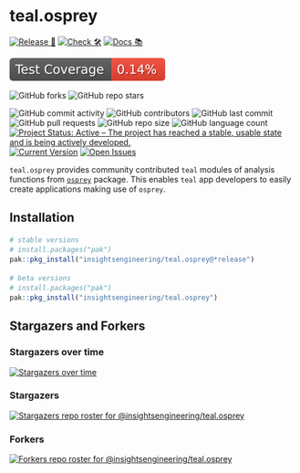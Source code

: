 # teal.osprey

<!-- start badges -->
[![Release 🎈](https://github.com/insightsengineering/teal.osprey/actions/workflows/release.yaml/badge.svg)](https://github.com/insightsengineering/teal.osprey/releases)
[![Check 🛠](https://github.com/insightsengineering/teal.osprey/actions/workflows/check.yaml/badge.svg)](https://insightsengineering.github.io/teal.osprey/main/unit-test-report/)
[![Docs 📚](https://github.com/insightsengineering/teal.osprey/actions/workflows/docs.yaml/badge.svg)](https://insightsengineering.github.io/teal.osprey/)

[![Code Coverage 📔](https://raw.githubusercontent.com/insightsengineering/teal.osprey/_xml_coverage_reports/data/main/badge.svg)](https://insightsengineering.github.io/teal.osprey/main/coverage-report/)

![GitHub forks](https://img.shields.io/github/forks/insightsengineering/teal.osprey?style=social)
![GitHub repo stars](https://img.shields.io/github/stars/insightsengineering/teal.osprey?style=social)

![GitHub commit activity](https://img.shields.io/github/commit-activity/m/insightsengineering/teal.osprey)
![GitHub contributors](https://img.shields.io/github/contributors/insightsengineering/teal.osprey)
![GitHub last commit](https://img.shields.io/github/last-commit/insightsengineering/teal.osprey)
![GitHub pull requests](https://img.shields.io/github/issues-pr/insightsengineering/teal.osprey)
![GitHub repo size](https://img.shields.io/github/repo-size/insightsengineering/teal.osprey)
![GitHub language count](https://img.shields.io/github/languages/count/insightsengineering/teal.osprey)
[![Project Status: Active – The project has reached a stable, usable state and is being actively developed.](https://www.repostatus.org/badges/latest/active.svg)](https://www.repostatus.org/#active)
[![Current Version](https://img.shields.io/github/r-package/v/insightsengineering/teal.osprey/main?color=purple\&label=package%20version)](https://github.com/insightsengineering/teal.osprey/tree/main)
[![Open Issues](https://img.shields.io/github/issues-raw/insightsengineering/teal.osprey?color=red\&label=open%20issues)](https://github.com/insightsengineering/teal.osprey/issues?q=is%3Aissue+is%3Aopen+sort%3Aupdated-desc)
<!-- end badges -->

`teal.osprey` provides community contributed `teal` modules of analysis functions from [`osprey`](https://insightsengineering.github.io/osprey/) package.
This enables `teal` app developers to easily create applications making use of `osprey`.

## Installation

```r
# stable versions
# install.packages("pak")
pak::pkg_install("insightsengineering/teal.osprey@*release")

# beta versions
# install.packages("pak")
pak::pkg_install("insightsengineering/teal.osprey")
```

## Stargazers and Forkers

### Stargazers over time

[![Stargazers over time](https://starchart.cc/insightsengineering/teal.osprey.svg)](https://starchart.cc/insightsengineering/teal.osprey)

### Stargazers

[![Stargazers repo roster for @insightsengineering/teal.osprey](https://reporoster.com/stars/insightsengineering/teal.osprey)](https://github.com/insightsengineering/teal.osprey/stargazers)

### Forkers

[![Forkers repo roster for @insightsengineering/teal.osprey](https://reporoster.com/forks/insightsengineering/teal.osprey)](https://github.com/insightsengineering/teal.osprey/network/members)
